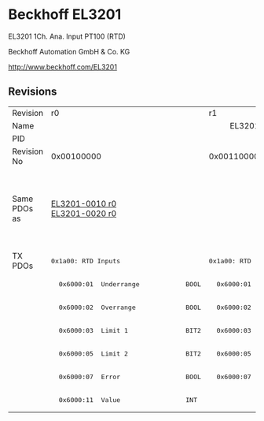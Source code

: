 # Beckhoff EL3201

EL3201 1Ch. Ana. Input PT100 (RTD)

Beckhoff Automation GmbH & Co. KG

http://www.beckhoff.com/EL3201

## Revisions
<table>
<tr >
<td>Revision</td>
<td><div class="foo">r0</div></td>
<td><div class="foo">r1</div></td>
<td><div class="foo">r2</div></td>
<td><div class="foo">r3</div></td>
<td><div class="foo">r4</div></td>
<td><div class="foo">r5</div></td>
<td><div class="foo">r6</div></td>
</tr>
<tr >
<td>Name</td>
<td colspan=7 align="center"><div class="foo">EL3201 1Ch. Ana. Input PT100 (RTD)</div></td>
</tr>
<tr >
<td>PID</td>
<td colspan=7 align="center"><div class="foo">0x0c813052</div></td>
</tr>
<tr >
<td>Revision No</td>
<td>0x00100000</td>
<td>0x00110000</td>
<td>0x00120000</td>
<td>0x00130000</td>
<td>0x00140000</td>
<td>0x00150000</td>
<td>0x00160000</td>
</tr>
<tr >
<td>Same PDOs as</td>
<td><a href="EL3201-0010">EL3201-0010 r0</a><br/><a href="EL3201-0020">EL3201-0020 r0</a></td>
<td colspan=4 align="center"><a href="EL3201-0010">EL3201-0010 r1</a><br/><a href="EL3201-0010">EL3201-0010 r2</a><br/><a href="EL3201-0010">EL3201-0010 r3</a><br/><a href="EL3201-0010">EL3201-0010 r4</a><br/><a href="EL3201-0020">EL3201-0020 r1</a><br/><a href="EL3201-0020">EL3201-0020 r2</a><br/><a href="EL3201-0020">EL3201-0020 r3</a><br/><a href="EL3201-0020">EL3201-0020 r4</a></td>
<td colspan=2 align="center"><a href="EL3201-0010">EL3201-0010 r5</a><br/><a href="EL3201-0010">EL3201-0010 r6</a><br/><a href="EL3201-0020">EL3201-0020 r5</a><br/><a href="EL3201-0020">EL3201-0020 r6</a><br/><a href="EL3201-0030">EL3201-0030 r6</a></td>
</tr>
<tr class="txpdo pdosection">
<td rowspan=7 valign=top>TX PDOs</td>
<td><pre>0x1a00: RTD Inputs</pre></td>
<td colspan=4 align="left"><pre>0x1a00: RTD </pre></td>
<td colspan=2 align="left"><pre>0x1a00: RTD</pre></td>
<td></td>
</tr>
<tr class="txpdo">
<td><pre>  0x6000:01  Underrange            BOOL</pre></td>
<td colspan=6 align="left"><pre>  0x6000:01  Status__Underrange    BOOL</pre></td>
</tr>
<tr class="txpdo">
<td><pre>  0x6000:02  Overrange             BOOL</pre></td>
<td colspan=6 align="left"><pre>  0x6000:02  Status__Overrange     BOOL</pre></td>
</tr>
<tr class="txpdo">
<td><pre>  0x6000:03  Limit 1               BIT2</pre></td>
<td colspan=6 align="left"><pre>  0x6000:03  Status__Limit 1       BIT2</pre></td>
</tr>
<tr class="txpdo">
<td><pre>  0x6000:05  Limit 2               BIT2</pre></td>
<td colspan=6 align="left"><pre>  0x6000:05  Status__Limit 2       BIT2</pre></td>
</tr>
<tr class="txpdo">
<td><pre>  0x6000:07  Error                 BOOL</pre></td>
<td colspan=6 align="left"><pre>  0x6000:07  Status__Error         BOOL</pre></td>
</tr>
<tr class="txpdo">
<td colspan=7 align="left"><pre>  0x6000:11  Value                 INT</pre></td>
</tr>
</table>
